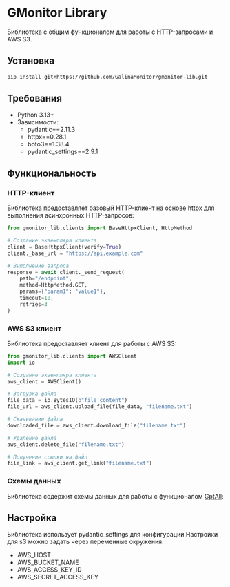 # GMonitor Library

Библиотека с общим функционалом для работы с HTTP-запросами и AWS S3.

## Установка

```bash
pip install git+https://github.com/GalinaMonitor/gmonitor-lib.git
```

## Требования

- Python 3.13+
- Зависимости:
  - pydantic==2.11.3
  - httpx==0.28.1
  - boto3==1.38.4
  - pydantic_settings==2.9.1

## Функциональность

### HTTP-клиент

Библиотека предоставляет базовый HTTP-клиент на основе httpx для выполнения асинхронных HTTP-запросов:

```python
from gmonitor_lib.clients import BaseHttpxClient, HttpMethod

# Создание экземпляра клиента
client = BaseHttpxClient(verify=True)
client._base_url = "https://api.example.com"

# Выполнение запроса
response = await client._send_request(
    path="/endpoint",
    method=HttpMethod.GET,
    params={"param1": "value1"},
    timeout=10,
    retries=3
)
```

### AWS S3 клиент

Библиотека предоставляет клиент для работы с AWS S3:

```python
from gmonitor_lib.clients import AWSClient
import io

# Создание экземпляра клиента
aws_client = AWSClient()

# Загрузка файла
file_data = io.BytesIO(b"file content")
file_url = aws_client.upload_file(file_data, "filename.txt")

# Скачивание файла
downloaded_file = aws_client.download_file("filename.txt")

# Удаление файла
aws_client.delete_file("filename.txt")

# Получение ссылки на файл
file_link = aws_client.get_link("filename.txt")
```

### Схемы данных

Библиотека содержит схемы данных для работы с функционалом [GptAll](https://github.com/GalinaMonitor/gmonitor-all):

## Настройка

Библиотека использует pydantic_settings для конфигурации.Настройки для s3 можно задать через переменные окружения:

- AWS_HOST
- AWS_BUCKET_NAME
- AWS_ACCESS_KEY_ID
- AWS_SECRET_ACCESS_KEY
